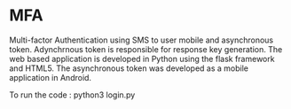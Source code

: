 # MFA
Multi-factor Authentication using SMS to user mobile  and asynchronous token.
Adynchrnous token is responsible for response key generation.
The web based application is developed in Python using the flask framework and HTML5.
The asynchronous token was developed as a mobile application in Android.

To run the code : python3 login.py




